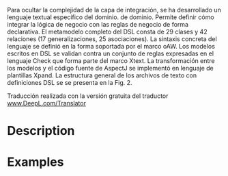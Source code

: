 Para ocultar la complejidad de la capa de integración, se ha desarrollado un lenguaje textual específico del dominio.
de dominio. Permite definir cómo integrar la lógica de negocio con las reglas de negocio de forma declarativa. El metamodelo completo del DSL consta de 29 clases y 42 relaciones
(17 generalizaciones, 25 asociaciones). La sintaxis concreta del lenguaje se definió
en la forma soportada por el marco oAW. Los modelos escritos en DSL se validan
contra un conjunto de reglas expresadas en el lenguaje Check que forma parte del marco Xtext. La transformación entre los modelos y el código fuente de AspectJ se implementó en
lenguaje de plantillas Xpand. La estructura general de los archivos de texto con definiciones DSL se
se presenta en la Fig. 2.

Traducción realizada con la versión gratuita del traductor www.DeepL.com/Translator

# Description

# Examples
